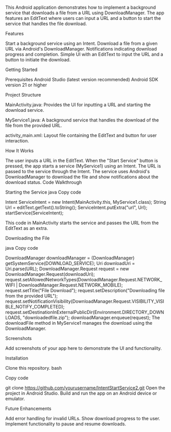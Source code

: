 This Android application demonstrates how to implement a background service that downloads a file from a URL using DownloadManager. The app features an 
EditText where users can input a URL and a button to start the service that handles the file download.

Features

Start a background service using an Intent.
Download a file from a given URL via Android's DownloadManager.
Notifications indicating download progress and completion.
Simple UI with an EditText to input the URL and a button to initiate the download.

Getting Started

Prerequisites
Android Studio (latest version recommended)
Android SDK version 21 or higher

Project Structure

MainActivity.java: Provides the UI for inputting a URL and starting the download service.

MyService1.java: A background service that handles the download of the file from the provided URL.

activity_main.xml: Layout file containing the EditText and button for user interaction.

How It Works

The user inputs a URL in the EditText.
When the "Start Service" button is pressed, the app starts a service (MyService1) using an Intent.
The URL is passed to the service through the Intent.
The service uses Android's DownloadManager to download the file and show notifications about the download status.
Code Walkthrough

Starting the Service
java
Copy code

Intent ServiceIntent = new Intent(MainActivity.this, MyService1.class);
String Url = editText.getText().toString();
ServiceIntent.putExtra("url", Url);
startService(ServiceIntent);

This code in MainActivity starts the service and passes the URL from the EditText as an extra.

Downloading the File

java
Copy code

DownloadManager downloadManager = (DownloadManager) getSystemService(DOWNLOAD_SERVICE);
Uri downloadUri = Uri.parse(URL);
DownloadManager.Request request = new DownloadManager.Request(downloadUri);
request.setAllowedNetworkTypes(DownloadManager.Request.NETWORK_WIFI | DownloadManager.Request.NETWORK_MOBILE);
request.setTitle("File Download");
request.setDescription("Downloading file from the provided URL");
request.setNotificationVisibility(DownloadManager.Request.VISIBILITY_VISIBLE_NOTIFY_COMPLETED);
request.setDestinationInExternalPublicDir(Environment.DIRECTORY_DOWNLOADS, "downloadedfile.zip");
downloadManager.enqueue(request);
The downloadFile method in MyService1 manages the download using the DownloadManager.

Screenshots

Add screenshots of your app here to demonstrate the UI and functionality.

Installation

Clone this repository.
bash

Copy code

git clone https://github.com/yourusername/IntentStartService2.git
Open the project in Android Studio.
Build and run the app on an Android device or emulator.

Future Enhancements

Add error handling for invalid URLs.
Show download progress to the user.
Implement functionality to pause and resume downloads.
